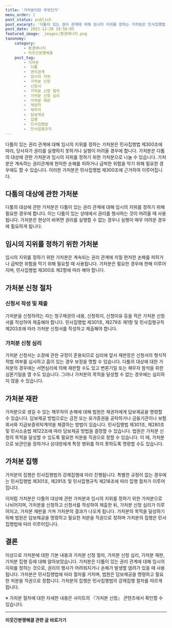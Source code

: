 ```yaml
---
title: '가처분이란 무엇인가'
menu_order: 1
post_status: publish
post_excerpt: '다툼이 있는 권리 관계에 대해 임시의 지위를 정하는 가처분은 민사집행법 제300조에 따라, 당사자가 권리를 실행하지 못하거나 실행이 어려울 경우에 합니다. 가처분은 다툼의 대상에 관한 가처분과 임시의 지위를 정하기 위한 가처분으로 나눌 수 있습니다. 가처분은 계속하는 권리관계에 현저한 손해를 피하거나 급박한 위험을 막기 위해 필요한 경우에도 할 수 있습니다. 이러한 가처분은 민사집행법 제300조에 근거하여 이루어집니다.'
post_date: 2023-12-20 19:58:05
featured_image: _images/환경에너지.png
taxonomy:
    category:
        - 환경에너지
        - 이웃간분쟁해결
    post_tag:
        - 가처분
        -  다툼
        -  권리관계
        -  임시의 지위
        -  가처분 신청
        -  신청서
        -  가처분 신청 절차
        -  가처분 신청 심리
        -  가처분 재판
        -  채권자
        -  채무자
        -  담보제공
        -  집행
        -  민사집행법
        -  민사집행규칙
---
```



다툼이 있는 권리 관계에 대해 임시의 지위를 정하는 가처분은 민사집행법 제300조에 따라, 당사자가 권리를 실행하지 못하거나 실행이 어려울 경우에 합니다. 가처분은 다툼의 대상에 관한 가처분과 임시의 지위를 정하기 위한 가처분으로 나눌 수 있습니다. 가처분은 계속하는 권리관계에 현저한 손해를 피하거나 급박한 위험을 막기 위해 필요한 경우에도 할 수 있습니다. 이러한 가처분은 민사집행법 제300조에 근거하여 이루어집니다.

## 다툼의 대상에 관한 가처분

다툼의 대상에 관한 가처분은 다툼이 있는 권리 관계에 대해 임시의 지위를 정하기 위해 필요한 경우에 합니다. 이는 다툼이 있는 상태에서 권리를 행사하는 것이 어려울 때 사용됩니다. 가처분은 현상이 바뀌면 권리를 실행할 수 없는 경우나 실행이 매우 어려운 경우에 필요하게 됩니다.

## 임시의 지위를 정하기 위한 가처분

임시의 지위를 정하기 위한 가처분은 계속되는 권리 관계에 끼칠 현저한 손해를 피하거나 급박한 위험을 막기 위해 필요할 때 사용됩니다. 가처분은 필요한 경우에 한해 이루어지며, 민사집행법 제300조 제2항에 따라 해야 합니다.

## 가처분 신청 절차

### 신청서 작성 및 제출

가처분을 신청하려는 자는 청구채권의 내용, 신청취지, 신청이유 등을 적은 가처분 신청서를 작성하여 제출해야 합니다. 민사집행법 제301조, 제279조 제1항 및 민사집행규칙 제203조에 따라 가처분 신청서를 작성하고 제출해야 합니다.

### 가처분 신청 심리

가처분 신청서는 소장에 관한 규정이 준용되므로 심리에 앞서 재판장은 신청서의 형식적 적법 여부를 심사하고 흠이 있는 경우 보정을 명할 수 있습니다. 다툼의 대상에 대한 가처분의 경우에는 서면심리에 의해 재판할 수도 있고 변론기일 또는 채무자 참석을 위한 심문기일을 열 수도 있습니다. 그러나 가처분의 목적을 달성할 수 없는 경우에는 심리하지 않을 수 있습니다.

## 가처분 재판

가처분으로 생길 수 있는 채무자의 손해에 대해 법원은 채권자에게 담보제공을 명령할 수 있습니다. 담보제공 방법으로는 금전 또는 유가증권을 공탁하거나 금융기관이나 보험회사와 지급보증위탁계약을 체결하는 방법이 있습니다. 민사집행법 제301조, 제280조 및 민사소송법 제122조에 따라 담보제공 방법을 결정할 수 있습니다. 법원은 가처분 신청의 목적을 달성할 수 있도록 필요한 처분을 직권으로 정할 수 있습니다. 이 때, 가처분으로 보관인을 정하거나 상대방에게 특정 행위를 하지 못하도록 명령할 수도 있습니다.

## 가처분 집행

가처분의 집행은 민사집행법의 강제집행에 따라 진행됩니다. 특별한 규정이 없는 경우에는 민사집행법 제301조, 제291조 및 민사집행규칙 제218조에 따라 집행 절차가 이루어집니다.

이처럼 가처분은 다툼의 대상에 관한 가처분과 임시의 지위를 정하기 위한 가처분으로 나뉘어지며, 가처분을 신청하고 신청서를 작성하여 제출한 뒤, 가처분 신청 심리가 이루어지고, 가처분 재판을 거쳐 가처분의 결과가 나오게 됩니다. 가처분의 목적을 달성하기 위해 법원은 담보제공을 명령하고 필요한 처분을 직권으로 정하며 가처분의 집행은 민사집행법에 따라 이루어집니다.

## 결론

이상으로 가처분에 대한 기본 내용과 가처분 신청 절차, 가처분 신청 심리, 가처분 재판, 가처분 집행 등에 대해 알아보았습니다. 가처분은 다툼이 있는 권리 관계에 대해 임시의 지위를 정하는 것으로, 권리의 행사가 어려워지거나 손해가 발생할 염려가 있을 때 사용됩니다. 가처분은 민사집행법에 따라 절차를 거치며, 법원은 담보제공을 명령하고 필요한 처분을 직권으로 정합니다. 가처분의 집행은 민사집행법의 강제집행 절차를 따르게 됩니다.

※ 가처분 절차에 대한 자세한 내용은 사이트의 『가처분 신청』 콘텐츠에서 확인할 수 있습니다.
<!-- wp:separator -->
<hr class="wp-block-separator has-alpha-channel-opacity"/>
<!-- /wp:separator -->

<!-- wp:group {"backgroundColor":"base","layout":{"type":"constrained"}} -->
<div class="wp-block-group has-base-background-color has-background"><!-- wp:paragraph {"align":"center","fontSize":"medium"} -->
<p class="has-text-align-center has-large-font-size"><strong>이웃간분쟁해결 관련 글 바로가기</strong></p>
<!-- /wp:paragraph -->


<!-- wp:latest-posts
{"categories":[{"id":35111,"count":19,"description":"","link":"https://uknowlaw.com/category/%ec%9d%b4%ec%9b%83%ea%b0%84%eb%b6%84%ec%9f%81%ed%95%b4%ea%b2%b0/","name":"이웃간분쟁해결","slug":"이웃간분쟁해결","taxonomy":"category","parent":0,"meta":[],"_links":{"self":[{"href":"https://uknowlaw.com/wp-json/wp/v2/categories/35111"}],"collection":[{"href":"https://uknowlaw.com/wp-json/wp/v2/categories"}],"about":[{"href":"https://uknowlaw.com/wp-json/wp/v2/taxonomies/category"}],"wp:post_type":[{"href":"https://uknowlaw.com/wp-json/wp/v2/posts?categories=35111"}],"curies":[{"name":"wp","href":"https://api.w.org/{rel}","templated":true}]}}],"postsToShow":100,"excerptLength":28,"postLayout":"grid","columns":2,"featuredImageAlign":"left","featuredImageSizeSlug":"large","fontSize":"small"} /--></div>
<!-- /wp:group -->